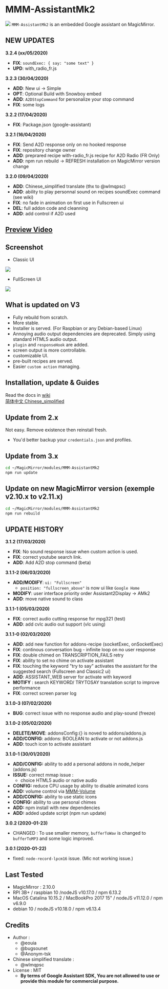 # MMM-AssistantMk2
![](https://raw.githubusercontent.com/eouia/MMM-AssistantMk2/master/resources/AMk2_Big.png)
`MMM-AssistantMk2` is an embedded Google assistant on MagicMirror.

## NEW UPDATES

**3.2.4 (xx/05/2020)**
 * **FIX**: `soundExec: { say: "some text" }`
 * **UPD**: with_radio_fr.js
 
**3.2.3 (30/04/2020)**
 * **ADD**: New ui -> Simple
 * **OPT**: Optional Build with Snowboy embed
 * **ADD**: `A2DStopCommand` for personalize your stop command
 * **FIX**: some logs
 
**3.2.2 (17/04/2020)**
 * **FIX**: Package.json (google-assistant)
 
**3.2.1 (16/04/2020)**
 * **FIX**: Send A2D response only on no hooked response
 * **FIX**: repository change owner
 * **ADD**: preprared recipe with-radio_fr.js recipe for A2D Radio (FR Only)
 * **ADD**: npm run rebuild -> REFRESH installation on MagicMirror version change

**3.2.0 (09/04/2020)**
 * **ADD**: Chinese_simplified translate (thx to @wlmqpsc)
 * **ADD**: ability to play personnal sound on recipes soundExec command (see wiki)
 * **FIX**: no fade in animation on first use in Fullscreen ui
 * **DEL**: full addon code and cleanning
 * **ADD**: add control if A2D used

## [**Preview Video**](https://youtu.be/e7Xg95mL8JE)

## Screenshot
- Classic UI

![](https://raw.githubusercontent.com/eouia/MMM-AssistantMk2/master/resources/previewUI.jpg)

- FullScreen UI

![](https://raw.githubusercontent.com/eouia/MMM-AssistantMk2/master/resources/previewFS.jpg)

## What is updated on V3
- Fully rebuild from scratch.
- More stable.
- Installer is served. (For Raspbian or any Debian-based Linux)
- Annoying audio output dependencies are deprecated. Simply using standard HTML5 audio output.
- `plugin` and `responseHook` are added.
- screen output is more controllable.
- customizable UI.
- pre-built recipes are served.
- Easier `custom action` managing.

## Installation, update & Guides
Read the docs in [wiki](https://github.com/eouia/MMM-AssistantMk2/wiki)<br>
[简体中文 Chinese_simplified](./translations/Chinese_simplified/README_zh-CN.md)
## Update from 2.x
Not easy. Remove existence then reinstall fresh.
- You'd better backup your `credentials.json` and profiles.

## Update from 3.x

```sh
cd ~/MagicMirror/modules/MMM-AssistantMk2
npm run update
```

## Update on new MagicMirror version (exemple v2.10.x to v2.11.x)
```sh
cd ~/MagicMirror/modules/MMM-AssistantMk2
npm run rebuild
```

## UPDATE HISTORY
**3.1.2 (17/03/2020)**
 * **FIX**: No sound response issue when custom action is used.
 * **FIX**: correct youtube search link.
 * **ADD**: Add A2D stop command (beta)

**3.1.1-2 (06/03/2020)**
 * **ADD/MODIFY**: `ui: "Fullscreen"`
   * `position: "fullscreen_above"` is now ui like `Google Home`
 * **MODIFY**: user interface priority order Assistant2Display -> AMk2
 * **ADD**: move native sound to class

**3.1.1-1 (05/03/2020)**
 * **FIX**: correct audio cutting response for mpg321 (test)
 * **ADD**: add cvlc audio out support (vlc using)

**3.1.1-0 (02/03/2020)**
 * **ADD**: add new function for addons-recipe (socketExec, onSocketExec)
 * **FIX**: continous conversation bug - infinite loop on no user response
 * **FIX**: double chimed on TRANSCRIPTION_FAILS retry
 * **FIX**: ability to set no chime on activate assistant
 * **FIX**: touching the keyword "try to say" activates the assistant for the suggested search (Fullscreen and Classic2 ui)
 * **ADD**: ASSISTANT_WEB server for activate with keyword
 * **MOTIFY** : search KEYWORD/ TRYTOSAY translation script to improve performance
 * **FIX**: correct screen parser log

**3.1.0-3 (07/02/2020)**
 * **BUG**: correct issue with no response audio and play-sound (freeze)

**3.1.0-2 (05/02/2020)**
 * **DELETE/MOVE**: addonsConfig:{} is noved to addons/addons.js
 * **ADD/CONFIG**: addons: BOOLEAN to activate or not addons.js
 * **ADD**: touch icon to activate assistant

**3.1.0-1 (30/01/2020)**
  * **ADD/CONFIG:** ability to add a personal addons in node_helper (addons.js)
  * **ISSUE:** correct mmap issue :
    * choice HTML5 audio or native audio
  * **CONFIG:** reduce CPU usage by ability to disable animated icons
  * **ADD:** volume control via [MMM-Volume](https://github.com/eouia/MMM-Volume)
  * **ADD/CONFIG:** ability to use static icons
  * **CONFIG:** ability to use personal chimes
  * **ADD:** npm install with new dependencies
  * **ADD:** added update script (npm run update)

**3.0.2 (2020-01-23)**
- CHANGED : To use smaller memory, `bufferToWav` is changed to `bufferToMP3` and some logic improved.

**3.0.1 (2020-01-22)**
- fixed: `node-record-lpcm16` issue. (Mic not working issue.)


## Last Tested
- MagicMirror : 2.10.0
- RPI 3B+ / raspbian 10 /nodeJS v10.17.0 / npm 6.13.2
- MacOS Catalina 10.15.2 / MacBookPro 2017 15" / nodeJS v11.12.0 / npm v6.9.0
- debian 10 / nodeJS v10.18.0 / npm v6.13.4

## Credits
- Author :
  - @eouia
  - @bugsounet
  - @Anonym-tsk
- Chinese simplified translate :
  - @wlmqpsc
- License : MIT
  - **By terms of Google Assistant SDK, You are not allowed to use or provide this module for commercial purpose.**
